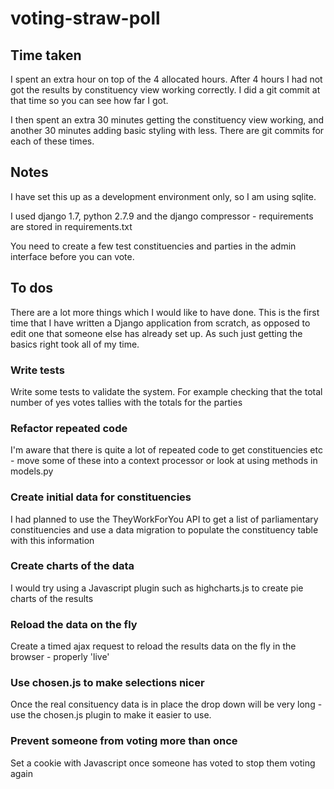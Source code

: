 # voting-straw-poll

## Time taken
I spent an extra hour on top of the 4 allocated hours. After 4 hours I had not got the results by constituency view working correctly. I did a git commit at that time so you can see how far I got.

I then spent an extra 30 minutes getting the constituency view working, and another 30 minutes adding basic styling with less. There are git commits for each of these times.

## Notes
I have set this up as a development environment only, so I am using sqlite.

I used django 1.7, python 2.7.9 and the django compressor - requirements are stored in requirements.txt

You need to create a few test constituencies and parties in the admin interface before you can vote.

## To dos
There are a lot more things which I would like to have done. This is the first time that I have written a Django application from scratch, as opposed to edit one that someone else has already set up. As such just getting the basics right took all of my time.

### Write tests
Write some tests to validate the system. For example checking that the total number of yes votes tallies with the totals for the parties

### Refactor repeated code
I'm aware that there is quite a lot of repeated code to get constituencies etc - move some of these into a context processor or look at using methods in models.py

### Create initial data for constituencies
I had planned to use the TheyWorkForYou API to get a list of parliamentary constituencies and use a data migration to populate the constituency table with this information

### Create charts of the data
I would try using a Javascript plugin such as highcharts.js to create pie charts of the results

### Reload the data on the fly
Create a timed ajax request to reload the results data on the fly in the browser - properly 'live'

### Use chosen.js to make selections nicer
Once the real consituency data is in place the drop down will be very long - use the chosen.js plugin to make it easier to use.

### Prevent someone from voting more than once
Set a cookie with Javascript once someone has voted to stop them voting again
